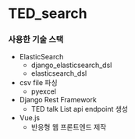 # TED_search


### 사용한 기술 스택

- ElasticSearch
  - django_elasticsearch_dsl
  - elasticsearch_dsl
- csv file 파싱
  - pyexcel
- Django Rest Framework
  - TED talk List api endpoint 생성
- Vue.js
  - 반응형 웹 프론트엔드 제작
